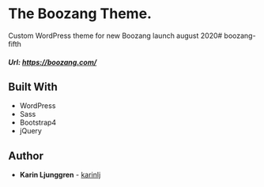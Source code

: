 The Boozang Theme.
=========================
Custom WordPress theme for new Boozang launch august 2020# boozang-fifth  

##### Url:  https://boozang.com/

## Built With
- WordPress
- Sass
- Bootstrap4  
- jQuery

## Author

- **Karin Ljunggren** - [karinlj](https://github.com/karinlj)
